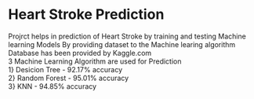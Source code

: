 # Heart Stroke Prediction
Projrct helps in prediction of Heart Stroke by training and testing Machine learning Models By providing dataset to the Machine learing algorithm
<br />
Database has been provided by Kaggle.com
<br />
3 Machine Learning Algorithm are used for Prediction
<br />
1} Desicion Tree - 92.17% accuracy
<br />
2} Random Forest - 95.01% accuracy
<br />
3} KNN           - 94.85% accuracy
